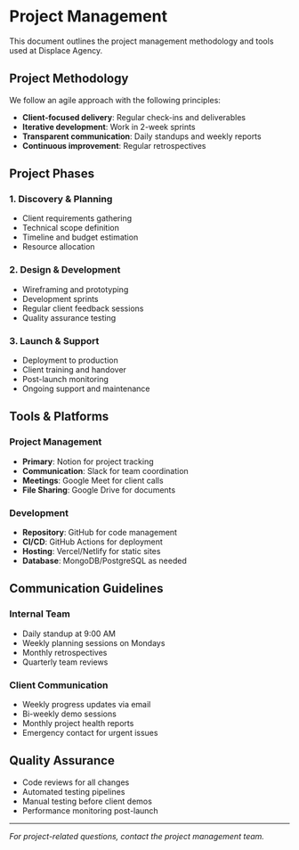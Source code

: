 # Project Management

This document outlines the project management methodology and tools used at Displace Agency.

## Project Methodology

We follow an agile approach with the following principles:

- **Client-focused delivery**: Regular check-ins and deliverables
- **Iterative development**: Work in 2-week sprints
- **Transparent communication**: Daily standups and weekly reports
- **Continuous improvement**: Regular retrospectives

## Project Phases

### 1. Discovery & Planning
- Client requirements gathering
- Technical scope definition
- Timeline and budget estimation
- Resource allocation

### 2. Design & Development
- Wireframing and prototyping
- Development sprints
- Regular client feedback sessions
- Quality assurance testing

### 3. Launch & Support
- Deployment to production
- Client training and handover
- Post-launch monitoring
- Ongoing support and maintenance

## Tools & Platforms

### Project Management
- **Primary**: Notion for project tracking
- **Communication**: Slack for team coordination
- **Meetings**: Google Meet for client calls
- **File Sharing**: Google Drive for documents

### Development
- **Repository**: GitHub for code management
- **CI/CD**: GitHub Actions for deployment
- **Hosting**: Vercel/Netlify for static sites
- **Database**: MongoDB/PostgreSQL as needed

## Communication Guidelines

### Internal Team
- Daily standup at 9:00 AM
- Weekly planning sessions on Mondays
- Monthly retrospectives
- Quarterly team reviews

### Client Communication
- Weekly progress updates via email
- Bi-weekly demo sessions
- Monthly project health reports
- Emergency contact for urgent issues

## Quality Assurance

- Code reviews for all changes
- Automated testing pipelines
- Manual testing before client demos
- Performance monitoring post-launch

---

*For project-related questions, contact the project management team.*